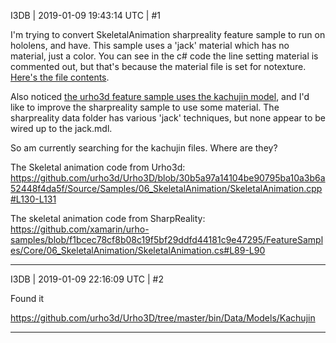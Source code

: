 I3DB | 2019-01-09 19:43:14 UTC | #1

I'm trying to convert SkeletalAnimation sharpreality feature sample to run on hololens, and have. This sample uses a 'jack' material which has no material, just a color. You can see in the c# code the line setting material is commented out, but that's because the material file is set for notexture. [Here's the file contents](https://github.com/xamarin/urho-samples/blob/f1bcec78cf8b08c19f5bf29ddfd44181c9e47295/FeatureSamples/Assets/Data/Materials/Jack.xml).

Also noticed [the urho3d feature sample uses the kachujin model](https://urho3d.github.io/samples/06_SkeletalAnimation.html), and I'd like to improve the sharpreality sample to use some material. The sharpreality data folder has various 'jack' techniques, but none appear to be wired up to the jack.mdl. 

So am currently searching for the kachujin files. Where are they?

The Skeletal animation code from Urho3d:
https://github.com/urho3d/Urho3D/blob/30b5a97a14104be90795ba10a3b6a52448f4da5f/Source/Samples/06_SkeletalAnimation/SkeletalAnimation.cpp#L130-L131

The skeletal animation code from SharpReality:
https://github.com/xamarin/urho-samples/blob/f1bcec78cf8b08c19f5bf29ddfd44181c9e47295/FeatureSamples/Core/06_SkeletalAnimation/SkeletalAnimation.cs#L89-L90

-------------------------

I3DB | 2019-01-09 22:16:09 UTC | #2

Found it

https://github.com/urho3d/Urho3D/tree/master/bin/Data/Models/Kachujin

-------------------------

